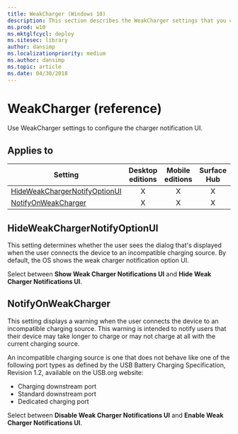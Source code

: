 ```yaml
---
title: WeakCharger (Windows 10)
description: This section describes the WeakCharger settings that you can configure in provisioning packages for Windows 10 using Windows Configuration Designer.
ms.prod: w10
ms.mktglfcycl: deploy
ms.sitesec: library
author: dansimp
ms.localizationpriority: medium
ms.author: dansimp
ms.topic: article
ms.date: 04/30/2018
---
```


# WeakCharger (reference)


Use WeakCharger settings to configure the charger notification UI.


## Applies to

| Setting   | Desktop editions | Mobile editions | Surface Hub | HoloLens | IoT Core |
| --- | :---: | :---: | :---: | :---: | :---: |
| [HideWeakChargerNotifyOptionUI](#hideweakchargernotifyoptionui) | X | X | X |  |   |
| [NotifyOnWeakCharger](#notifyonweakcharger) | X | X | X |  |   |


## HideWeakChargerNotifyOptionUI

This setting determines whether the user sees the dialog that's displayed when the user connects the device to an incompatible charging source. By default, the OS shows the weak charger notification option UI. 

Select between **Show Weak Charger Notifications UI** and **Hide Weak Charger Notifications UI**.

## NotifyOnWeakCharger

This setting displays a warning when the user connects the device to an incompatible charging source. This warning is intended to notify users that their device may take longer to charge or may not charge at all with the current charging source.

An incompatible charging source is one that does not behave like one of the following port types as defined by the USB Battery Charging Specification, Revision 1.2, available on the USB.org website:
- Charging downstream port
- Standard downstream port 
- Dedicated charging port

Select between **Disable Weak Charger Notifications UI** and **Enable Weak Charger Notifications UI**.

